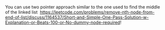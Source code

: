 You can use two pointer approach similar to the one used to find the middle of the linked list
​
https://leetcode.com/problems/remove-nth-node-from-end-of-list/discuss/1164537/Short-and-Simple-One-Pass-Solution-w-Explanation-or-Beats-100-or-No-dummy-node-required!